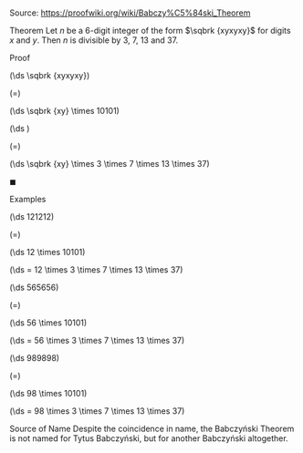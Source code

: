 # 

Source: https://proofwiki.org/wiki/Babczy%C5%84ski_Theorem



Theorem
Let $n$ be a $6$-digit integer of the form $\sqbrk {xyxyxy}$ for digits $x$ and $y$.
Then $n$ is divisible by $3$, $7$, $13$ and $37$.


Proof













\(\ds \sqbrk {xyxyxy}\)

\(=\)







\(\ds \sqbrk {xy} \times 10101\)




















\(\ds \)

\(=\)







\(\ds \sqbrk {xy} \times 3 \times 7 \times 13 \times 37\)









$\blacksquare$


Examples













\(\ds 121212\)

\(=\)







\(\ds 12 \times 10101\)

\(\ds = 12 \times 3 \times 7 \times 13 \times 37\)


















\(\ds 565656\)

\(=\)







\(\ds 56 \times 10101\)

\(\ds = 56 \times 3 \times 7 \times 13 \times 37\)


















\(\ds 989898\)

\(=\)







\(\ds 98 \times 10101\)

\(\ds = 98 \times 3 \times 7 \times 13 \times 37\)









Source of Name
Despite the coincidence in name, the Babczyński Theorem is not named for Tytus Babczyński, but for another Babczyński altogether.





